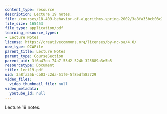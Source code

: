 ```yaml
---
content_type: resource
description: Lecture 19 notes.
file: /courses/18-409-behavior-of-algorithms-spring-2002/3a8fa35bcb03c2da51f05f8edf583729_lect19.pdf
file_size: 165453
file_type: application/pdf
learning_resource_types:
- Lecture Notes
license: https://creativecommons.org/licenses/by-nc-sa/4.0/
ocw_type: OCWFile
parent_title: Lecture Notes
parent_type: CourseSection
parent_uid: 3f6a47ea-74a7-53d2-524b-325889a3e5b5
resourcetype: Document
title: lect19.pdf
uid: 3a8fa35b-cb03-c2da-51f0-5f8edf583729
video_files:
  video_thumbnail_file: null
video_metadata:
  youtube_id: null
---
```

Lecture 19 notes.